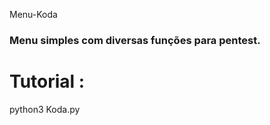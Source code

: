 <h7> Menu-Koda </h7>
<h3>Menu simples com diversas funções para pentest.</h3>


# Tutorial :

<h7> python3 Koda.py  </h7>
